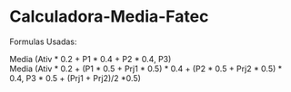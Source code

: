 # Calculadora-Media-Fatec

Formulas Usadas:

Media (Ativ * 0.2 + P1 * 0.4 + P2 * 0.4, P3)<br>
Media (Ativ * 0.2 + (P1 * 0.5 + Prj1 * 0.5) * 0.4 + (P2 * 0.5 + Prj2 * 0.5) * 0.4, P3 * 0.5 + (Prj1 + Prj2)/2 *0.5)

